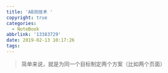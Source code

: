 ```yaml
---
title: 'AB测技术 '
copyright: true
categories:
  - NoteBook
abbrlink: '13383729'
date: 2019-02-13 10:17:26
tags:
---
```

> 简单来说，就是为同一个目标制定两个方案（比如两个页面）